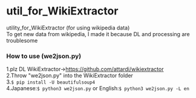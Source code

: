 # util_for_WikiExtractor
utility_for_WikiExtractor (for using wikipedia data)  
To get new data from wikipedia, I made it because DL and processing are troublesome

### How to use (we2json.py)
1.plz DL WikiExtractor→https://github.com/attardi/wikiextractor  
2.Throw "we2json.py" into the WikiExtractor folder  
3.`$ pip install -U beautifulsoup4`  
4.Japanese:`$ python3 we2json.py` or English:`$ python3 we2json.py -L en`  
